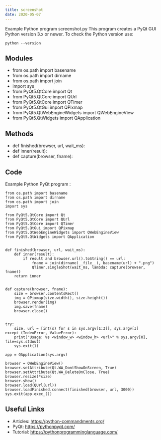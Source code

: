 ```yaml
---
title: screenshot
date: 2020-05-07
---
```

Example Python program screenshot.py
This program creates a PyQt GUI
Python version 3.x or newer.
To check the Python version use:

    python --version

## Modules

* from os.path import basename
* from os.path import dirname
* from os.path import join
* import sys
* from PyQt5.QtCore import Qt
* from PyQt5.QtCore import QUrl
* from PyQt5.QtCore import QTimer
* from PyQt5.QtGui import QPixmap
* from PyQt5.QtWebEngineWidgets import QWebEngineView
* from PyQt5.QtWidgets import QApplication

## Methods

* def finished(browser, url, wait_ms):
* def inner(result):
* def capture(browser, fname):

## Code

Example Python PyQt program :

    from os.path import basename
    from os.path import dirname
    from os.path import join
    import sys
    
    from PyQt5.QtCore import Qt
    from PyQt5.QtCore import QUrl
    from PyQt5.QtCore import QTimer
    from PyQt5.QtGui import QPixmap
    from PyQt5.QtWebEngineWidgets import QWebEngineView
    from PyQt5.QtWidgets import QApplication
    
    
    def finished(browser, url, wait_ms):
        def inner(result):
            if result and browser.url().toString() == url:
                fname = join(dirname(__file__), basename(url) + ".png")
                QTimer.singleShot(wait_ms, lambda: capture(browser, fname))
        return inner
    
    
    def capture(browser, fname):
        size = browser.contentsRect()
        img = QPixmap(size.width(), size.height())
        browser.render(img)
        img.save(fname)
        browser.close()
    
    
    try:
        size, url = [int(s) for s in sys.argv[1:3]], sys.argv[3]
    except (IndexError, ValueError):
        print("Usage: %s <window_w> <window_h> <url>" % sys.argv[0], file=sys.stdout)
        sys.exit(1)
    
    app = QApplication(sys.argv)
    
    browser = QWebEngineView()
    browser.setAttribute(Qt.WA_DontShowOnScreen, True)
    browser.setAttribute(Qt.WA_DeleteOnClose, True)
    browser.resize(*size)
    browser.show()
    browser.load(QUrl(url))
    browser.loadFinished.connect(finished(browser, url, 3000))
    sys.exit(app.exec_())
    

## Useful Links

- Articles: https://python-commandments.org/
- PyQt: https://pythonpyqt.com/
- Tutorial: https://pythonprogramminglanguage.com/
